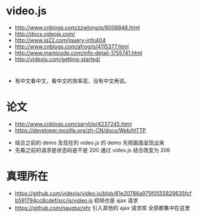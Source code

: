 # video.js
+ http://www.cnblogs.com/zzwlong/p/6008846.html
+ http://docs.videojs.com/
+ http://www.jq22.com/jquery-info404
+ http://www.cnblogs.com/afrog/p/4115377.html
+ http://www.mamicode.com/info-detail-1755741.html
+ http://videojs.com/getting-started/
#
* 有中文看中文，看中文的效率高，没有中文再说。

# 论文
+ http://www.cnblogs.com/saryli/p/4237245.html
+ https://developer.mozilla.org/zh-CN/docs/Web/HTTP
* 结合之前的 demo 及现在的 video.js 的 demo 先把画面呈现出来
* 先看之前的请求是状态码是不是 200 通过 video.js 结合改变为 206

# 真理所在
+ https://github.com/videojs/video.js/blob/61e20786a975f0555829635fcfb591794cc8cdef/src/js/video.js 视频也是 ajax 请求
+ https://github.com/naugtur/xhr 引入其他的 ajax 请求库
全部都集中在这里

